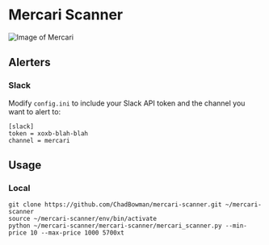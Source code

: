 # Mercari Scanner

![Image of Mercari](https://upload.wikimedia.org/wikipedia/commons/7/7f/Mercari_logo_2018.svg)

## Alerters

### Slack

Modify `config.ini` to include your Slack API token and the channel you want to alert to:

```
[slack]
token = xoxb-blah-blah
channel = mercari
```

## Usage

### Local
```
git clone https://github.com/ChadBowman/mercari-scanner.git ~/mercari-scanner
source ~/mercari-scanner/env/bin/activate
python ~/mercari-scanner/mercari-scanner/mercari_scanner.py --min-price 10 --max-price 1000 5700xt
```
